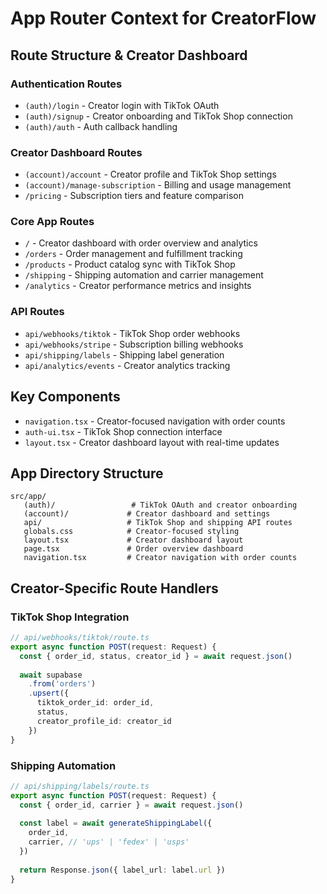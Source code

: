 # App Router Context for CreatorFlow

## Route Structure & Creator Dashboard

### Authentication Routes
- `(auth)/login` - Creator login with TikTok OAuth
- `(auth)/signup` - Creator onboarding and TikTok Shop connection
- `(auth)/auth` - Auth callback handling

### Creator Dashboard Routes
- `(account)/account` - Creator profile and TikTok Shop settings
- `(account)/manage-subscription` - Billing and usage management
- `/pricing` - Subscription tiers and feature comparison

### Core App Routes
- `/` - Creator dashboard with order overview and analytics
- `/orders` - Order management and fulfillment tracking
- `/products` - Product catalog sync with TikTok Shop
- `/shipping` - Shipping automation and carrier management
- `/analytics` - Creator performance metrics and insights

### API Routes
- `api/webhooks/tiktok` - TikTok Shop order webhooks
- `api/webhooks/stripe` - Subscription billing webhooks
- `api/shipping/labels` - Shipping label generation
- `api/analytics/events` - Creator analytics tracking

## Key Components
- `navigation.tsx` - Creator-focused navigation with order counts
- `auth-ui.tsx` - TikTok Shop connection interface
- `layout.tsx` - Creator dashboard layout with real-time updates

## App Directory Structure
```
src/app/
   (auth)/                 # TikTok OAuth and creator onboarding
   (account)/             # Creator dashboard and settings
   api/                   # TikTok Shop and shipping API routes
   globals.css            # Creator-focused styling
   layout.tsx             # Creator dashboard layout
   page.tsx               # Order overview dashboard
   navigation.tsx         # Creator navigation with order counts
```

## Creator-Specific Route Handlers

### TikTok Shop Integration
```typescript
// api/webhooks/tiktok/route.ts
export async function POST(request: Request) {
  const { order_id, status, creator_id } = await request.json()
  
  await supabase
    .from('orders')
    .upsert({
      tiktok_order_id: order_id,
      status,
      creator_profile_id: creator_id
    })
}
```

### Shipping Automation
```typescript
// api/shipping/labels/route.ts
export async function POST(request: Request) {
  const { order_id, carrier } = await request.json()
  
  const label = await generateShippingLabel({
    order_id,
    carrier, // 'ups' | 'fedex' | 'usps'
  })
  
  return Response.json({ label_url: label.url })
}
```
